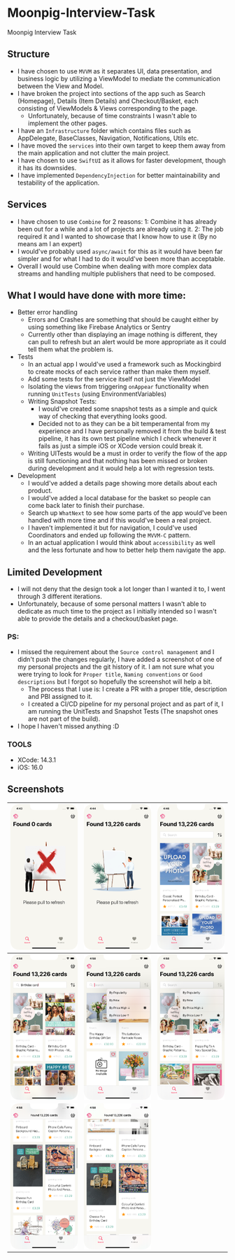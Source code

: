 # Moonpig-Interview-Task
Moonpig Interview Task

## Structure
- I have chosen to use `MVVM` as it separates UI, data presentation, and business logic by utilizing a ViewModel to mediate the communication between the View and Model.
- I have broken the project into sections of the app such as Search (Homepage), Details (Item Details) and Checkout/Basket, each consisting of ViewModels & Views corresponding to the page.
    - Unfortunately, because of time constraints I wasn't able to implement the other pages.
- I have an `Infrastructure` folder which contains files such as AppDelegate, BaseClasses, Navigation, Notifications, Utils etc.
- I have moved the `services` into their own target to keep them away from the main application and not clutter the main project.
- I have chosen to use `SwiftUI` as it allows for faster development, though it has its downsides.
- I have implemented `DependencyInjection` for better maintainability and testability of the application.
    
## Services
- I have chosen to use `Combine` for 2 reasons:
    1: Combine it has already been out for a while and a lot of projects are already using it.
    2: The job required it and I wanted to showcase that I know how to use it (By no means am I an expert)
- I would've probably used `async/await` for this as it would have been far simpler and for what I had to do it would've been more than acceptable.
- Overall I would use Combine when dealing with more complex data streams and handling multiple publishers that need to be composed.

## What I would have done with more time:
- Better error handling
    - Errors and Crashes are something that should be caught either by using something like Firebase Analytics or Sentry
    - Currently other than displaying an image nothing is different, they can pull to refresh but an alert would be more appropriate as it could tell them what the problem is.
- Tests
    - In an actual app I would've used a framework such as Mockingbird to create mocks of each service rather than make them myself.
    - Add some tests for the service itself not just the ViewModel
    - Isolating the views from triggering `onAppear` functionality when running `UnitTests` (using EnvironmentVariables)
    - Writing Snapshot Tests:
        - I would've created some snapshot tests as a simple and quick way of checking that everything looks good.
        - Decided not to as they can be a bit temperamental from my experience and I have personally removed it from the build & test pipeline, it has its own test pipeline which I check whenever it fails as just a simple iOS or XCode version could break it.
    - Writing UITests would be a must in order to verify the flow of the app is still functioning and that nothing has been missed or broken during development and it would help a lot with regression tests.
- Development
    - I would've added a details page showing more details about each product.
    - I would've added a local database for the basket so people can come back later to finish their purchase.
    - Search up `WhatNext` to see how some parts of the app would've been handled with more time and if this would've been a real project.
    - I haven't implemented it but for navigation, I could've used Coordinators and ended up following the `MVVM-C` pattern.
    - In an actual application I would think about `accessibility` as well and the less fortunate and how to better help them navigate the app.
    
## Limited Development
- I will not deny that the design took a lot longer than I wanted it to, I went through 3 different iterations.
- Unfortunately, because of some personal matters I wasn't able to dedicate as much time to the project as I initially intended so I wasn't able to provide the details and a checkout/basket page.

### PS:
- I missed the requirement about the `Source control management` and I didn't push the changes regularly, I have added a screenshot of one of my personal projects and the git history of it. I am not sure what you were trying to look for `Proper title`, `Naming conventions` or `Good descriptions` but I forgot so hopefully the screenshot will help a bit.
    - The process that I use is: I create a PR with a proper title, description and PBI assigned to it.
    - I created a CI/CD pipeline for my personal project and as part of it, I am running the UnitTests and Snapshot Tests (The snapshot ones are not part of the build).
- I hope I haven't missed anything :D

### TOOLS
- XCode: 14.3.1
- iOS: 16.0

## Screenshots
| ![](Informations/1.png)  | ![](Informations/2.png)  | ![](Informations/3.png)  |
| ----------------------- | ----------------------- | ----------------------- |
| ![](Informations/4.png)  | ![](Informations/5.png)  | ![](Informations/6.png)  |
| ![](Informations/7.png)  | ![](Informations/8.png)  |                         |
